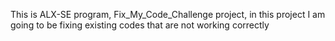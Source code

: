 This is ALX-SE program, Fix_My_Code_Challenge project, in this project I am going to be fixing existing codes that are not working correctly

